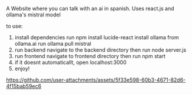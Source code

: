 A Website where you can talk with an ai in spanish.
Uses react.js and ollama's mistral model

to use:
1. install dependencies
run npm install lucide-react
install ollama from ollama.ai
run ollama pull mistral
2. run backend
navigate to the backend directory then run node server.js
3. run frontend
navigate to frontend directory then run npm start
4. if it doesnt automaticallt, open localhost:3000
5. enjoy!




https://github.com/user-attachments/assets/5f33e598-60b3-4671-82d6-4f15bab59ec6



